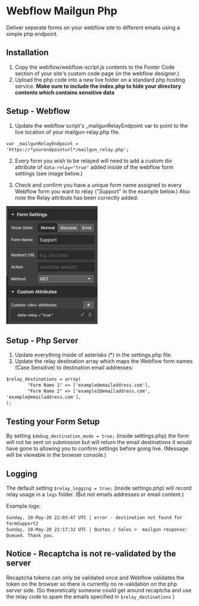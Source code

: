 # Webflow Mailgun Php
Deliver seperate forms on your webflow site to different emails using a simple php endpoint.

## Installation

1. Copy the webflow/webflow-script.js contents to the Footer Code section of your site's custom code page (in the webflow designer.)
2. Upload the php code into a new live folder on a standard php hosting service. **Make sure to include the index.php to hide your directory contents which contains sensitive data**

## Setup - Webflow

1. Update the webflow script's _mailgunRelayEndpoint var to point to the live location of your mailgun-relay.php file.
```
var _mailgunRelayEndpoint = 'https://*yourendpointurl*/mailgun_relay.php';
```
2. Every form you wish to be relayed will need to add a custom div attribute of `data-relay="true"` added inside of the webflow form settings (see image below.)

3. Check and confirm you have a unique form name assigned to every Webflow form you want to relay ("Support" in the example below.) Also note the Relay attribute has been correctly added:

![alt text](https://github.com/tri-bit/webflow-mailgun-php/blob/master/docs/images/webflow-form-name.png?raw=true "Form Name")

## Setup - Php Server
1. Update everything inside of asterisks (*) in the settings.php file.
2. Update the relay destination array which maps the Webflow form names (Case Sensitive) to destination email addresses:
```
$relay_destinations = array(
        "Form Name 1" => ['example@emailaddress.com'],
        "Form Name 2" => ['example2@emailaddress.com', 'example@emailaddress.com'],
);
```

## Testing your Form Setup
By setting `$debug_destination_mode = true;` (inside settings.php) the form will not be sent on submission but will return the email destinations it would have gone to allowing you to confirm settings before going live. (Message will be viewable in the browser console.)

## Logging

The default setting `$relay_logging = true;` (inside settings.php) will record relay usage in a `logs` folder. (But not emails addresses or email content.)

Example logs:

```
Sunday, 10-May-20 22:03:47 UTC | error - destination not found for formSupport2
Sunday, 10-May-20 22:17:32 UTC | Quotes / Sales >  mailgun response: Queued. Thank you.
```

## Notice - Recaptcha is not re-validated by the server

Recaptcha tokens can only be validated once and Webflow validates the token on the browser so there is currently no re-validation on the php server side. (So theoretically someone could get around recaptcha and use the relay code to spam the emails specified in `$relay_destinations` )














